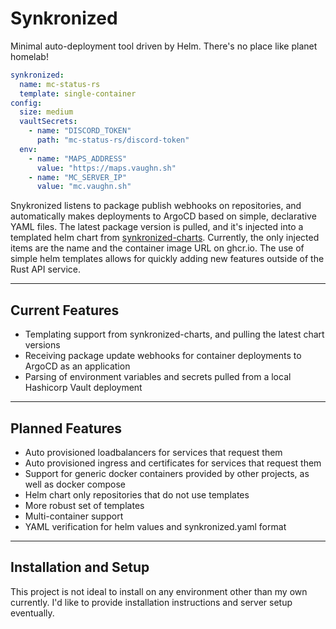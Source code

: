 # Synkronized

Minimal auto-deployment tool driven by Helm. There's no place like planet homelab!

```yaml
synkronized:
  name: mc-status-rs
  template: single-container
config:
  size: medium
  vaultSecrets:
    - name: "DISCORD_TOKEN"
      path: "mc-status-rs/discord-token"
  env:
    - name: "MAPS_ADDRESS"
      value: "https://maps.vaughn.sh"
    - name: "MC_SERVER_IP"
      value: "mc.vaughn.sh"
```

Snykronized listens to package publish webhooks on repositories, and automatically makes deployments to ArgoCD based on simple, declarative YAML files. 
The latest package version is pulled, and it's injected into a templated helm chart from [synkronized-charts](https://charts.vaughn.sh/). 
Currently, the only injected items are the name and the container image URL on ghcr.io. 
The use of simple helm templates allows for quickly adding new features outside of the Rust API service.

---

## Current Features

- Templating support from synkronized-charts, and pulling the latest chart versions
- Receiving package update webhooks for container deployments to ArgoCD as an application
- Parsing of environment variables and secrets pulled from a local Hashicorp Vault deployment

---

## Planned Features

- Auto provisioned loadbalancers for services that request them
- Auto provisioned ingress and certificates for services that request them
- Support for generic docker containers provided by other projects, as well as docker compose
- Helm chart only repositories that do not use templates
- More robust set of templates
- Multi-container support
- YAML verification for helm values and synkronized.yaml format

---

## Installation and Setup

This project is not ideal to install on any environment other than my own currently. 
I'd like to provide installation instructions and server setup eventually.